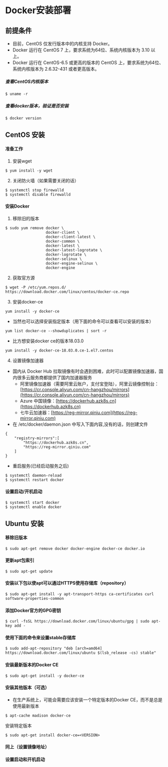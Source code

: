 # Docker安装部署
## 前提条件
- 目前，CentOS 仅发行版本中的内核支持 Docker。
- Docker 运行在 CentOS 7 上，要求系统为64位、系统内核版本为 3.10 以上。
- Docker 运行在 CentOS-6.5 或更高的版本的 CentOS 上，要求系统为64位、系统内核版本为 2.6.32-431 或者更高版本。
##### 查看CentOS内核版本
```
$ uname -r
```
##### 查看docker版本，验证是否安装
```
$ docker version
```
## CentOS 安装
#### 准备工作
1. 安装wget
```
$ yum install -y wget
```
2. 关闭防火墙（如果需要关闭的话）
```
$ systemctl stop firewalld
$ systemctl disable firewalld
```

#### 安装Docker
1. 移除旧的版本
```
$ sudo yum remove docker \
                  docker-client \
                  docker-client-latest \
                  docker-common \
                  docker-latest \
                  docker-latest-logrotate \
                  docker-logrotate \
                  docker-selinux \
                  docker-engine-selinux \
                  docker-engine
```
2. 获取官方源
```
$ wget -P /etc/yum.repos.d/ https://download.docker.com/linux/centos/docker-ce.repo
```
3. 安装docker-ce
```
yum install -y docker-ce
```
- 当然也可以选择安装指定版本（用下面的命令可以查看可以安装的版本）
```
yum list docker-ce --showduplicates | sort -r
```
- 比方想安装docker ce的版本18.03.0
```
yum install -y docker-ce-18.03.0.ce-1.el7.centos
```
4. 设置镜像加速器
- 国内从 Docker Hub 拉取镜像有时会遇到困难，此时可以配置镜像加速器，国内很多云服务商都提供了国内加速器服务
  - 阿里镜像加速器（需要阿里云账户，支付宝登陆），阿里云镜像控制台：[https://cr.console.aliyun.com/cn-hangzhou/mirrors](https://cr.console.aliyun.com/cn-hangzhou/mirrors)
  - Azure 中国镜像：[https://dockerhub.azk8s.cn](https://dockerhub.azk8s.cn)
  - 七牛云加速器：[https://reg-mirror.qiniu.com](https://reg-mirror.qiniu.com)
- 在 /etc/docker/daemon.json 中写入下面内容,没有的话，则创建文件
```
{
    "registry-mirrors":[
        "https://dockerhub.azk8s.cn",
        "https://reg-mirror.qiniu.com"
    ]
}
```
- 重启服务(已经启动服务之后)
```
$ systemctl daemon-reload
$ systemctl restart docker
```
#### 设置启动/开机启动 
```
$ systemctl start docker
$ systemctl enable docker
```


## Ubuntu 安装
#### 移除旧版本
```
$ sudo apt-get remove docker docker-engine docker-ce docker.io
```
#### 更新apt包索引
```
$ sudo apt-get update
```
#### 安装以下包以使apt可以通过HTTPS使用存储库（repository）
```
$ sudo apt-get install -y apt-transport-https ca-certificates curl software-properties-common
```
#### 添加Docker官方的GPG密钥
```
$ curl -fsSL https://download.docker.com/linux/ubuntu/gpg | sudo apt-key add -
```
#### 使用下面的命令来设置stable存储库
```
$ sudo add-apt-repository "deb [arch=amd64] https://download.docker.com/linux/ubuntu $(lsb_release -cs) stable"
```
#### 安装最新版本的Docker CE
```
$ sudo apt-get install -y docker-ce
```

#### 安装其他版本（可选）
- 在生产系统上，可能会需要应该安装一个特定版本的Docker CE，而不是总是使用最新版本
```
$ apt-cache madison docker-ce
```
安装特定版本
```
$ sudo apt-get install docker-ce=<VERSION>
```
#### 同上（设置镜像地址）
#### 设置启动和开机启动